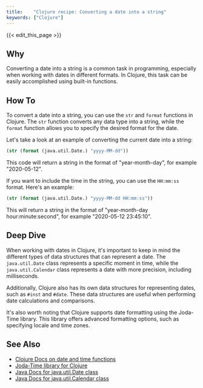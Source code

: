 ```yaml
---
title:    "Clojure recipe: Converting a date into a string"
keywords: ["Clojure"]
---
```


{{< edit_this_page >}}

## Why

Converting a date into a string is a common task in programming, especially when working with dates in different formats. In Clojure, this task can be easily accomplished using built-in functions.

## How To

To convert a date into a string, you can use the `str` and `format` functions in Clojure. The `str` function converts any data type into a string, while the `format` function allows you to specify the desired format for the date.

Let's take a look at an example of converting the current date into a string:

```Clojure
(str (format (java.util.Date.) "yyyy-MM-dd"))
```

This code will return a string in the format of "year-month-day", for example "2020-05-12".

If you want to include the time in the string, you can use the `HH:mm:ss` format. Here's an example:

```Clojure
(str (format (java.util.Date.) "yyyy-MM-dd HH:mm:ss"))
```

This will return a string in the format of "year-month-day hour:minute:second", for example "2020-05-12 23:45:10".

## Deep Dive

When working with dates in Clojure, it's important to keep in mind the different types of data structures that can represent a date. The `java.util.Date` class represents a specific moment in time, while the `java.util.Calendar` class represents a date with more precision, including milliseconds.

Additionally, Clojure also has its own data structures for representing dates, such as `#inst` and `#date`. These data structures are useful when performing date calculations and comparisons.

It's also worth noting that Clojure supports date formatting using the Joda-Time library. This library offers advanced formatting options, such as specifying locale and time zones.

## See Also

- [Clojure Docs on date and time functions](https://clojuredocs.org/clojure.core/str)
- [Joda-Time library for Clojure](https://github.com/clj-time/clj-time)
- [Java Docs for java.util.Date class](https://docs.oracle.com/javase/8/docs/api/java/util/Date.html)
- [Java Docs for java.util.Calendar class](https://docs.oracle.com/javase/8/docs/api/java/util/Calendar.html)